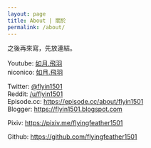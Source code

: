 ```yaml
---
layout: page
title: About | 關於
permalink: /about/
---
```


之後再來寫，先放連結。  

Youtube: [如月.飛羽](https://www.youtube.com/channel/UCl_hsqcvdX0XdgBimRQ6R3A)  
niconico: [如月.飛羽](http://www.nicovideo.jp/user/38995186)  

Twitter: [@flyin1501](https://twitter.com/flyin1501)  
Reddit: [/u/flyin1501](https://www.reddit.com/user/flyin1501)  
Episode.cc: https://episode.cc/about/flyin1501  
Blogger: https://flyin1501.blogspot.com  

Pixiv: https://pixiv.me/flyingfeather1501  

Github: https://github.com/flyingfeather1501  
